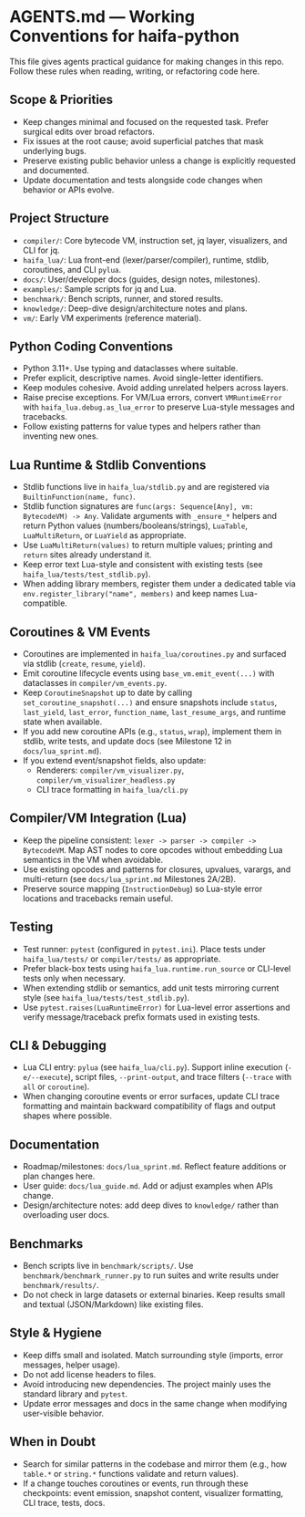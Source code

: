 # AGENTS.md — Working Conventions for haifa-python

This file gives agents practical guidance for making changes in this repo. Follow these rules when reading, writing, or refactoring code here.

## Scope & Priorities
- Keep changes minimal and focused on the requested task. Prefer surgical edits over broad refactors.
- Fix issues at the root cause; avoid superficial patches that mask underlying bugs.
- Preserve existing public behavior unless a change is explicitly requested and documented.
- Update documentation and tests alongside code changes when behavior or APIs evolve.

## Project Structure
- `compiler/`: Core bytecode VM, instruction set, jq layer, visualizers, and CLI for jq.
- `haifa_lua/`: Lua front-end (lexer/parser/compiler), runtime, stdlib, coroutines, and CLI `pylua`.
- `docs/`: User/developer docs (guides, design notes, milestones).
- `examples/`: Sample scripts for jq and Lua.
- `benchmark/`: Bench scripts, runner, and stored results.
- `knowledge/`: Deep-dive design/architecture notes and plans.
- `vm/`: Early VM experiments (reference material).

## Python Coding Conventions
- Python 3.11+. Use typing and dataclasses where suitable.
- Prefer explicit, descriptive names. Avoid single-letter identifiers.
- Keep modules cohesive. Avoid adding unrelated helpers across layers.
- Raise precise exceptions. For VM/Lua errors, convert `VMRuntimeError` with `haifa_lua.debug.as_lua_error` to preserve Lua-style messages and tracebacks.
- Follow existing patterns for value types and helpers rather than inventing new ones.

## Lua Runtime & Stdlib Conventions
- Stdlib functions live in `haifa_lua/stdlib.py` and are registered via `BuiltinFunction(name, func)`.
- Stdlib function signatures are `func(args: Sequence[Any], vm: BytecodeVM) -> Any`. Validate arguments with `_ensure_*` helpers and return Python values (numbers/booleans/strings), `LuaTable`, `LuaMultiReturn`, or `LuaYield` as appropriate.
- Use `LuaMultiReturn(values)` to return multiple values; printing and `return` sites already understand it.
- Keep error text Lua-style and consistent with existing tests (see `haifa_lua/tests/test_stdlib.py`).
- When adding library members, register them under a dedicated table via `env.register_library("name", members)` and keep names Lua-compatible.

## Coroutines & VM Events
- Coroutines are implemented in `haifa_lua/coroutines.py` and surfaced via stdlib (`create`, `resume`, `yield`).
- Emit coroutine lifecycle events using `base_vm.emit_event(...)` with dataclasses in `compiler/vm_events.py`.
- Keep `CoroutineSnapshot` up to date by calling `set_coroutine_snapshot(...)` and ensure snapshots include `status`, `last_yield`, `last_error`, `function_name`, `last_resume_args`, and runtime state when available.
- If you add new coroutine APIs (e.g., `status`, `wrap`), implement them in stdlib, write tests, and update docs (see Milestone 12 in `docs/lua_sprint.md`).
- If you extend event/snapshot fields, also update:
  - Renderers: `compiler/vm_visualizer.py`, `compiler/vm_visualizer_headless.py`
  - CLI trace formatting in `haifa_lua/cli.py`

## Compiler/VM Integration (Lua)
- Keep the pipeline consistent: `lexer -> parser -> compiler -> BytecodeVM`. Map AST nodes to core opcodes without embedding Lua semantics in the VM when avoidable.
- Use existing opcodes and patterns for closures, upvalues, varargs, and multi-return (see `docs/lua_sprint.md` Milestones 2A/2B).
- Preserve source mapping (`InstructionDebug`) so Lua-style error locations and tracebacks remain useful.

## Testing
- Test runner: `pytest` (configured in `pytest.ini`). Place tests under `haifa_lua/tests/` or `compiler/tests/` as appropriate.
- Prefer black-box tests using `haifa_lua.runtime.run_source` or CLI-level tests only when necessary.
- When extending stdlib or semantics, add unit tests mirroring current style (see `haifa_lua/tests/test_stdlib.py`).
- Use `pytest.raises(LuaRuntimeError)` for Lua-level error assertions and verify message/traceback prefix formats used in existing tests.

## CLI & Debugging
- Lua CLI entry: `pylua` (see `haifa_lua/cli.py`). Support inline execution (`-e/--execute`), script files, `--print-output`, and trace filters (`--trace` with `all` or `coroutine`).
- When changing coroutine events or error surfaces, update CLI trace formatting and maintain backward compatibility of flags and output shapes where possible.

## Documentation
- Roadmap/milestones: `docs/lua_sprint.md`. Reflect feature additions or plan changes here.
- User guide: `docs/lua_guide.md`. Add or adjust examples when APIs change.
- Design/architecture notes: add deep dives to `knowledge/` rather than overloading user docs.

## Benchmarks
- Bench scripts live in `benchmark/scripts/`. Use `benchmark/benchmark_runner.py` to run suites and write results under `benchmark/results/`.
- Do not check in large datasets or external binaries. Keep results small and textual (JSON/Markdown) like existing files.

## Style & Hygiene
- Keep diffs small and isolated. Match surrounding style (imports, error messages, helper usage).
- Do not add license headers to files.
- Avoid introducing new dependencies. The project mainly uses the standard library and `pytest`.
- Update error messages and docs in the same change when modifying user-visible behavior.

## When in Doubt
- Search for similar patterns in the codebase and mirror them (e.g., how `table.*` or `string.*` functions validate and return values).
- If a change touches coroutines or events, run through these checkpoints: event emission, snapshot content, visualizer formatting, CLI trace, tests, docs.

